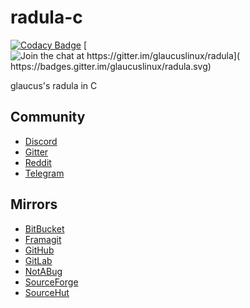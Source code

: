 # radula-c
[![Codacy Badge](
https://api.codacy.com/project/badge/Grade/c9beac5f21bc4702b0c3ddb341121fa7)](
https://app.codacy.com/gh/glaucuslinux/radula?utm_source=github.com&utm_medium=referral&utm_content=glaucuslinux/radula&utm_campaign=Badge_Grade_Dashboard)
[![Join the chat at https://gitter.im/glaucuslinux/radula](
https://badges.gitter.im/glaucuslinux/radula.svg)](
https://gitter.im/glaucuslinux/radula?utm_source=badge&utm_medium=badge&utm_campaign=pr-badge&utm_content=badge)

glaucus's radula in C

## Community
* [Discord](https://discord.gg/nDKNmNc)
* [Gitter](https://gitter.im/glaucuslinux/radula-c)
* [Reddit](https://www.reddit.com/r/glaucus)
* [Telegram](https://t.me/glaucuslinux)

## Mirrors
* [BitBucket](https://bitbucket.org/glaucuslinux/radula-c)
* [Framagit](https://framagit.org/glaucuslinux/radula-c)
* [GitHub](https://github.com/glaucuslinux/radula-c)
* [GitLab](https://gitlab.com/glaucuslinux/radula-c)
* [NotABug](https://notabug.org/glaucuslinux/radula-c)
* [SourceForge](https://git.code.sf.net/p/glaucuslinux/radula-c)
* [SourceHut](https://git.sr.ht/~glaucuslinux/radula-c)
